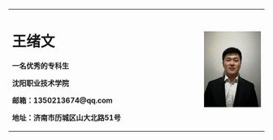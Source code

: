 <table border="0">
  <tr>
    <td width="75%">
      <h1>王绪文</h1>
      <p><b>一名优秀的专科生</b></p>
      <p><b>沈阳职业技术学院</b></p>
      <p><b>邮箱：1350213674@qq.com</b></p>
      <p><b>地址：济南市历城区山大北路51号</b></p>
    </td>
    <td>
      <img src="/IMG_1878.JPG">
    </td>
  </tr>
</table>
